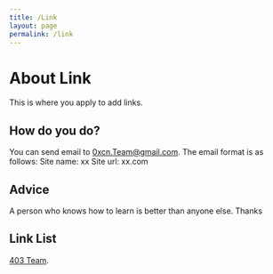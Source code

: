 ```yaml
---
title: /Link
layout: page
permalink: /link
---
```


# About Link

This is where you apply to add links.

## How do you do?

You can send email to <0xcn.Team@gmail.com>.
The email format is as follows:
Site name: xx
Site url: xx.com

## Advice
A person who knows how to learn is better than anyone else.   Thanks

## Link List

[403 Team](https://403.sh).
